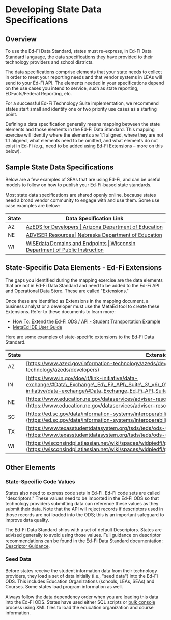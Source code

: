 # Developing State Data Specifications

## Overview

To use the Ed-Fi Data Standard, states must re-express, in Ed-Fi Data Standard language, the data specifications they have provided to their technology providers and school districts.

The data specifications comprise elements that your state needs to collect in order to meet your reporting needs and that vendor systems in LEAs will send to your Ed-Fi API. The elements needed in your specifications depend on the use cases you intend to service, such as state reporting, EDFacts/Federal Reporting, etc.

For a successful Ed-Fi Technology Suite implementation, we recommend states start small and identify one or two priority use cases as a starting point.

Defining a data specification generally means mapping between the state elements and those elements in the Ed-Fi Data Standard. This mapping exercise will identify where the elements are 1:1 aligned, where they are not 1:1 aligned, what elements need to be omitted, and what elements do not exist in Ed-Fi (e.g., need to be added using Ed-Fi Extensions – more on this below).

## Sample State Data Specifications

Below are a few examples of SEAs that are using Ed-Fi, and can be useful models to follow on how to publish your Ed-Fi-based state standards.

Most state data specifications are shared openly online, because states need a broad vendor community to engage with and use them. Some use case examples are below:

| State | Data Specification Link |
| --- | --- |
| AZ  | [AzEDS for Developers \| Arizona Department of Education](https://www.azed.gov/information-technology/azeds/developers) |
| NE  | [ADVISER Resources \| Nebraska Department of Education](https://www.education.ne.gov/dataservices/adviser-resources/#1533221816265-b51e789f-abfc) |
| WI  | [WISEdata Domains and Endpoints \| Wisconsin Department of Public Instruction](https://wisconsindpi.atlassian.net/wiki/spaces/widpiedfi/pages/2294032/Data+Domains+Endpoints+Integrations) |

## State-Specific Data Elements - Ed-Fi Extensions

The gaps you identified during the mapping exercise are the data elements that are not in Ed-Fi Data Standard and need to be added to the Ed-Fi API and Operational Data Store. These are called "Extensions."

Once these are identified as Extensions in the mapping document, a business analyst or a developer must use the MetaEd tool to create these Extensions. Refer to these documents to learn more:

* [How To: Extend the Ed-Fi ODS / API - Student Transportation Example](/reference/ods-api/how-to-guides/how-to-extend-the-ed-fi-ods-api-student-transcript-example)
* [MetaEd IDE User Guide](/reference/metaed/ide-user-guide)

Here are some examples of state-specific extensions to the Ed-Fi Data Standard.

| State | Extension Link |
| --- | --- |
| AZ  | [https://www.azed.gov/information-technology/azeds/developers](https://www.azed.gov/information-technology/azeds/developers) |
| IN  | [https://www.in.gov/doe/it/link-initiative/data-exchange/#Data\_Exchange\_Ed\_Fi\_API\_Suite\_3\_v6\_0\_for\_Developers](https://www.in.gov/doe/it/link-initiative/data-exchange/#Data_Exchange_Ed_Fi_API_Suite_3_v6_0_for_Developers) |
| NE  | [https://www.education.ne.gov/dataservices/adviser-resources/#1533221816265-b51e789f-abfc](https://www.education.ne.gov/dataservices/adviser-resources/#1533221816265-b51e789f-abfc) |
| SC  | [https://ed.sc.gov/data/information-systems/interoperability-resources/ed-fi-in-south-carolina/](https://ed.sc.gov/data/information-systems/interoperability-resources/ed-fi-in-south-carolina/) |
| TX  | [https://www.texasstudentdatasystem.org/tsds/teds/ods-upgrade-data-standards](https://www.texasstudentdatasystem.org/tsds/teds/ods-upgrade-data-standards) |
| WI  | [https://wisconsindpi.atlassian.net/wiki/spaces/widpiedfi/pages/2294032/Data+Domains+Endpoints+Integrations](https://wisconsindpi.atlassian.net/wiki/spaces/widpiedfi/pages/2294032/Data+Domains+Endpoints+Integrations) |

## Other Elements

### State-Specific Code Values

States also need to express code sets in Ed-Fi. Ed-Fi code sets are called "descriptors." These values need to be imported in the Ed-Fi ODS so that technology providers submitting data can reference these values as they submit their data. Note that the API will reject records if descriptors used in those records are not loaded into the ODS; this is an important safeguard to improve data quality.

The Ed-Fi Data Standard ships with a set of default Descriptors. States are advised generally to avoid using those values. Full guidance on descriptor recommendations can be found in the Ed-Fi Data Standard documentation: [Descriptor Guidance](/reference/data-exchange/technical-articles/descriptor-guidance).

### Seed Data

Before states receive the student information data from their technology providers, they load a set of data initially (i.e., "seed data") into the Ed-Fi ODS. This includes Education Organizations (schools, LEAs, SEAs) and Courses. Some states load program information as well.

Always follow the data dependency order when you are loading this data into the Ed-Fi ODS. States have used either SQL scripts or [bulk console](/reference/ods-api/how-to-guides/how-to-load-the-ods-with-sample-xml-data-using-bulk-load-client-utility) process using XML files to load the education organization and course information.
